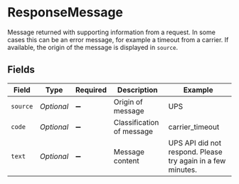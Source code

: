 # ResponseMessage

Message returned with supporting information from a request. In some cases this can be an error message, 
for example a timeout from a carrier. If available, the origin of the message is displayed in `source`.


## Fields

| Field                                                       | Type                                                        | Required                                                    | Description                                                 | Example                                                     |
| ----------------------------------------------------------- | ----------------------------------------------------------- | ----------------------------------------------------------- | ----------------------------------------------------------- | ----------------------------------------------------------- |
| `source`                                                    | *Optional<String>*                                          | :heavy_minus_sign:                                          | Origin of message                                           | UPS                                                         |
| `code`                                                      | *Optional<String>*                                          | :heavy_minus_sign:                                          | Classification of message                                   | carrier_timeout                                             |
| `text`                                                      | *Optional<String>*                                          | :heavy_minus_sign:                                          | Message content                                             | UPS API did not respond. Please try again in a few minutes. |
